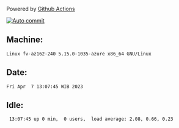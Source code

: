 Powered by [Github Actions](https://github.com/features/actions)

[![Auto commit](https://github.com/hiage/workstation/workflows/Auto%20commit/badge.svg)](https://github.com/hiage/workstation/actions?query=workflow%3A%22Auto+commit%22)

## Machine:
```
Linux fv-az162-240 5.15.0-1035-azure x86_64 GNU/Linux
```
## Date:
```
Fri Apr  7 13:07:45 WIB 2023
```
## Idle:
```
 13:07:45 up 0 min,  0 users,  load average: 2.08, 0.66, 0.23
```
